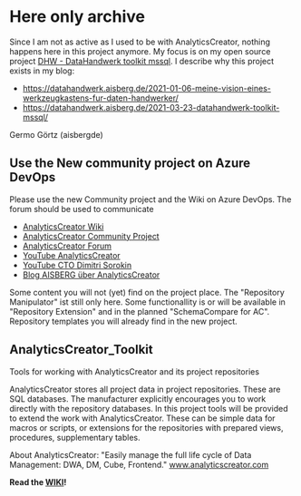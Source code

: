 # Here only archive

Since I am not as active as I used to be with AnalyticsCreator, nothing happens here in this project anymore. My focus is on my open source project [DHW - DataHandwerk toolkit mssql](https://datahandwerk.gitlab.io/dhw/index.html). I describe why this project exists in my blog:

- https://datahandwerk.aisberg.de/2021-01-06-meine-vision-eines-werkzeugkastens-fur-daten-handwerker/
- https://datahandwerk.aisberg.de/2021-03-23-datahandwerk-toolkit-mssql/

Germo Görtz (aisbergde)
## Use the New community project on Azure DevOps

Please use the new Community project and the Wiki on Azure DevOps. The forum should be used to communicate

- [AnalyticsCreator Wiki](https://dev.azure.com/AnalyticsCreator/AnalyticsCreator/_wiki/wikis/AnalyticsCreator.wiki)
- [AnalyticsCreator Community Project](https://dev.azure.com/AnalyticsCreator/AnalyticsCreator)
- [AnalyticsCreator Forum](https://analyticscreator.flarum.cloud/)
- [YouTube AnalyticsCreator](https://www.youtube.com/channel/UC95xNZUE2e7Wr8n3IluXgrQ)
- [YouTube CTO Dimitri Sorokin](https://www.youtube.com/channel/UCQoL7ml6qABV8GGVSSoPHAQ)
- [Blog AISBERG über AnalyticsCreator](http://analyticscreator.aisberg.de/)

Some content you will not (yet) find on the project place. The "Repository Manipulator" ist still only here. Some functionallity is or will be available in "Repository Extension" and in the planned "SchemaCompare for AC". Repository templates you will already find in the new project.

## AnalyticsCreator_Toolkit

Tools for working with AnalyticsCreator and its project repositories

AnalyticsCreator stores all project data in project repositories. These are SQL databases. The manufacturer explicitly encourages you to work directly with the repository databases. In this project tools will be provided to extend the work with AnalyticsCreator. These can be simple data for macros or scripts, or extensions for the repositories with prepared views, procedures, supplementary tables.

About AnalyticsCreator: "Easily manage the full life cycle of Data Management: DWA, DM, Cube, Frontend." www.analyticscreator.com

**Read the [WIKI](https://github.com/aisbergde/AnalyticsCreator_Toolkit/wiki)!**
